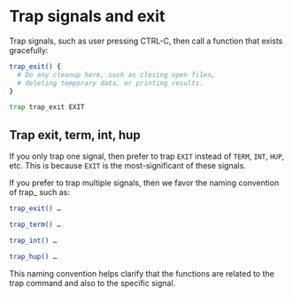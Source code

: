 # Trap signals and exit

Trap signals, such as user pressing CTRL-C, then call a function that exists gracefully:

```sh
trap_exit() {
  # Do any cleanup here, such as closing open files,
  # deleting temporary data, or printing results.
}

trap trap_exit EXIT
```


## Trap exit, term, int, hup

If you only trap one signal, then prefer to trap `EXIT` instead of `TERM`, `INT`, `HUP`, etc. This is because `EXIT` is the most-significant of these signals.

If you prefer to trap multiple signals, then we favor the naming convention of trap_<signal> such as:

```sh
trap_exit() …

trap_term() …

trap_int() …

trap_hup() …
```

This naming convention helps clarify that the functions are related to the trap command and also to the specific signal.
